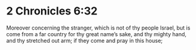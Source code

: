 # 2 Chronicles 6:32

Moreover concerning the stranger, which is not of thy people Israel, but is come from a far country for thy great name’s sake, and thy mighty hand, and thy stretched out arm; if they come and pray in this house;